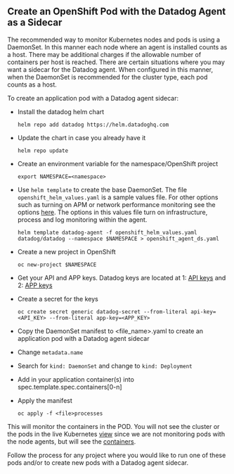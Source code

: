 Create an OpenShift Pod with the Datadog Agent as a Sidecar
--

The recommended way to monitor Kubernetes nodes and pods is using a DaemonSet. In this manner each node where an agent is installed counts as a host. There may be additional charges if the allowable number of containers per host is reached. There are certain situations where you may want a sidecar for the Datadog agent.  When configured in this manner, when the DaemonSet is recommended for the cluster type, each pod counts as a host.  
  
To create an application pod with a Datadog agent sidecar:  
  
* Install the datadog helm chart  
  
  ```  
  helm repo add datadog https://helm.datadoghq.com  
  ```  
  
* Update the chart in case you already have it  
  
  ```  
  helm repo update  
  ```  

* Create an environment variable for the namespace/OpenShift project  
  
  ```  
  export NAMESPACE=<namespace>  
  ```  

* Use ```helm template``` to create the base DaemonSet.  The file ```openshift_helm_values.yaml``` is a sample values file.  For other options such as turning on APM or network performance monitoring see the options [here](https://github.com/DataDog/helm-charts/blob/main/charts/datadog/values.yaml).  The options in this values file turn on infrastructure, process and log monitoring within the agent.  
  
  ```  
  helm template datadog-agent -f openshift_helm_values.yaml datadog/datadog --namespace $NAMESPACE > openshift_agent_ds.yaml  
  ```  

* Create a new project in OpenShift  
  ```  
  oc new-project $NAMESPACE
  ``` 

* Get your API and APP keys. Datadog keys are located at 1: [API keys](https://app.datadoghq.com/organization-settings/api-keys) and 2: [APP keys](https://app.datadoghq.com/organization-settings/application-keys)  
  
* Create a secret for the keys  

  ```  
  oc create secret generic datadog-secret --from-literal api-key=<API_KEY> --from-literal app-key=<APP_KEY>  
  ```  

* Copy the DaemonSet manifest to <file_name>.yaml to create an application pod with a Datadog agent sidecar  
  
* Change ```metadata.name```  
  
* Search for ```kind: DaemonSet``` and change to ```kind: Deployment```  
  
* Add in your application container(s) into spec.template.spec.containers[0-n]  
  
* Apply the manifest  
  
  ```  
  oc apply -f <file>processes
  ```  
  
This will monitor the containers in the POD.  You will not see the cluster or the pods in the live Kubernetes [view](https://app.datadoghq.com/orchestration/explorer/pod?explorer-na-groups=false&panel_tab=logs) since we are not monitoring pods with the node agents, but will see the [containers](https://app.datadoghq.com/containers?selectedTopGraph=timeseries).  
  
Follow the process for any project where you would like to run one of these pods and/or to create new pods with a Datadog agent sidecar.  
